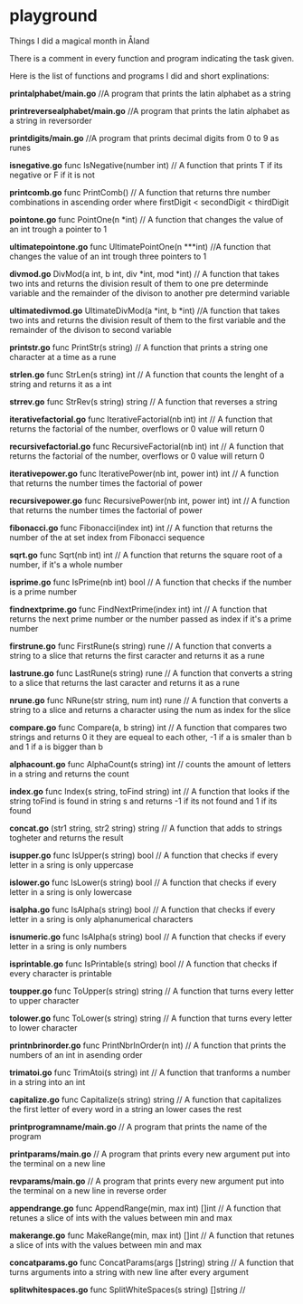 # playground
Things I did a magical month in Åland

There is a comment in every function and program indicating the task given.

Here is the list of functions and programs I did and short explinations:

**printalphabet/main.go** 
//A program that prints the latin alphabet as a string
 
**printreversealphabet/main.go** 
//A program that prints the latin alphabet as a string in reversorder

**printdigits/main.go** 
//A program that prints decimal digits from 0 to 9 as runes

**isnegative.go** func IsNegative(number int)
// A function that prints T if its negative or F if it is not

**printcomb.go** func PrintComb()
// A function that returns thre number combinations in ascending order where firstDigit < secondDigit < thirdDigit

**pointone.go** func PointOne(n *int) 
// A function that changes the value of an int trough a pointer to 1

**ultimatepointone.go** func UltimatePointOne(n ***int) 
//A function that changes the value of an int trough three pointers to 1

**divmod.go** DivMod(a int, b int, div *int, mod *int) 
// A function that takes two ints and returns the division result of them to one pre determinde variable and the remainder of the divison to another pre determind variable

**ultimatedivmod.go** UltimateDivMod(a *int, b *int) 
//A function that takes two ints and returns the division result of them to the first variable and the remainder of the divison to second variable

**printstr.go** func PrintStr(s string) 
// A function that prints a string one character at a time as a rune 

**strlen.go** func StrLen(s string) int 
// A function that counts the lenght of a string and returns it as a int

**strrev.go** func StrRev(s string) string
// A function that reverses a string

**iterativefactorial.go** func IterativeFactorial(nb int) int 
// A function that returns the factorial of the number, overflows or 0 value will return 0

**recursivefactorial.go** func RecursiveFactorial(nb int) int 
// A function that returns the factorial of the number, overflows or 0 value will return 0

**iterativepower.go** func IterativePower(nb int, power int) int 
// A function that returns the number times the factorial of power

**recursivepower.go** func RecursivePower(nb int, power int) int 
// A function that returns the number times the factorial of power

**fibonacci.go** func Fibonacci(index int) int
// A function that returns the number of the at set index from Fibonacci sequence

**sqrt.go** func Sqrt(nb int) int
// A function that returns the square root of a number, if it's a whole number

**isprime.go** func IsPrime(nb int) bool
// A function that checks if the number is a prime number

**findnextprime.go** func FindNextPrime(index int) int 
// A function that returns the next prime number or the number passed as index if it's a prime number

**firstrune.go** func FirstRune(s string) rune 
// A function that converts a string to a slice that returns the first caracter and returns it as a rune

**lastrune.go** func LastRune(s string) rune
// A function that converts a string to a slice that returns the last caracter and returns it as a rune

**nrune.go**  func NRune(str string, num int) rune
// A function that converts a string to a slice and returns a character using the num as index for the slice

**compare.go** func Compare(a, b string) int 
// A function that compares two strings and returns 0 it they are equeal to each other, -1 if a is smaler than b and 1 if a is bigger than b

**alphacount.go** func AlphaCount(s string) int 
// counts the amount of letters in a string and returns the count

**index.go** func Index(s string, toFind string) int
// A function that looks if the string toFind is found in string s and returns -1 if its not found and 1 if its found

**concat.go** (str1 string, str2 string) string 
// A function that adds to strings togheter and returns the result

**isupper.go** func IsUpper(s string) bool 
// A function that checks if every letter in a sring is only uppercase

**islower.go** func IsLower(s string) bool
// A function that checks if every letter in a sring is only lowercase

**isalpha.go** func IsAlpha(s string) bool 
// A function that checks if every letter in a sring is only alphanumerical characters

**isnumeric.go** func IsAlpha(s string) bool 
// A function that checks if every letter in a sring is only numbers

**isprintable.go** func IsPrintable(s string) bool
// A function that checks if every character is printable

**toupper.go** func ToUpper(s string) string
// A function that turns every letter to upper character

**tolower.go** func ToLower(s string) string
//  A function that turns every letter to lower character

**printnbrinorder.go** func PrintNbrInOrder(n int) 
// A function that prints the numbers of an int in asending order

**trimatoi.go** func TrimAtoi(s string) int
// A function that tranforms a number in a string into an int

**capitalize.go** func Capitalize(s string) string
// A function that capitalizes the first letter of every word in a string an lower cases the rest

**printprogramname/main.go** 
// A program that prints the name of the program

**printparams/main.go**
// A program that prints every new argument put into the terminal on a new line

**revparams/main.go**
// A program that prints every new argument put into the terminal on a new line in reverse order

**appendrange.go** func AppendRange(min, max int) []int
// A function that retunes a slice of ints with the values between min and max

**makerange.go** func MakeRange(min, max int) []int
// A function that retunes a slice of ints with the values between min and max

**concatparams.go** func ConcatParams(args []string) string 
// A function that turns arguments into a string with new line after every argument

**splitwhitespaces.go** func SplitWhiteSpaces(s string) []string
// 


